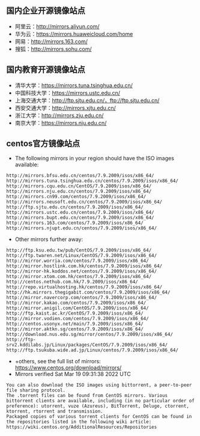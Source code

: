 ## 国内企业开源镜像站点
- 阿里云：http://mirrors.aliyun.com/
- 华为云：https://mirrors.huaweicloud.com/home
- 网易：http://mirrors.163.com/
- 搜狐：http://mirrors.sohu.com/
## 国内教育开源镜像站点
- 清华大学：https://mirrors.tuna.tsinghua.edu.cn/
- 中国科技大学：https://mirrors.ustc.edu.cn/
- 上海交通大学：http://ftp.sjtu.edu.cn/，ftp://ftp.sjtu.edu.cn/
- 西安交通大学：http://mirrors.xjtu.edu.cn/
- 浙江大学：http://mirrors.zju.edu.cn/
- 南京大学：https://mirrors.nju.edu.cn/
## centos官方镜像站点
- The following mirrors in your region should have the ISO images available:
```
http://mirrors.bfsu.edu.cn/centos/7.9.2009/isos/x86_64/
http://mirrors.tuna.tsinghua.edu.cn/centos/7.9.2009/isos/x86_64/
http://mirrors.cqu.edu.cn/CentOS/7.9.2009/isos/x86_64/
http://mirrors.nju.edu.cn/centos/7.9.2009/isos/x86_64/
http://mirrors.cn99.com/centos/7.9.2009/isos/x86_64/
http://mirrors.neusoft.edu.cn/centos/7.9.2009/isos/x86_64/
http://ftp.sjtu.edu.cn/centos/7.9.2009/isos/x86_64/
http://mirrors.ustc.edu.cn/centos/7.9.2009/isos/x86_64/
http://mirrors.bupt.edu.cn/centos/7.9.2009/isos/x86_64/
http://mirrors.163.com/centos/7.9.2009/isos/x86_64/
http://mirrors.njupt.edu.cn/centos/7.9.2009/isos/x86_64/
```
- Other mirrors further away:
```
http://ftp.ksu.edu.tw/pub/CentOS/7.9.2009/isos/x86_64/
http://ftp.twaren.net/Linux/CentOS/7.9.2009/isos/x86_64/
http://mirror.worria.com/centos/7.9.2009/isos/x86_64/
http://mirror.hostlink.com.hk/centos/7.9.2009/isos/x86_64/
http://mirror-hk.koddos.net/centos/7.9.2009/isos/x86_64/
http://mirror.xtom.com.hk/centos/7.9.2009/isos/x86_64/
http://centos.nethub.com.hk/7.9.2009/isos/x86_64/
http://repo.virtualhosting.hk/centos/7.9.2009/isos/x86_64/
http://hk.mirrors.thegigabit.com/centos/7.9.2009/isos/x86_64/
http://mirror.navercorp.com/centos/7.9.2009/isos/x86_64/
http://mirror.kakao.com/centos/7.9.2009/isos/x86_64/
http://mirror.anigil.com/CentOS/7.9.2009/isos/x86_64/
http://ftp.kaist.ac.kr/CentOS/7.9.2009/isos/x86_64/
http://mirror.vodien.com/centos/7.9.2009/isos/x86_64/
http://centos.usonyx.net/main/7.9.2009/isos/x86_64/
http://mirror.aktkn.sg/centos/7.9.2009/isos/x86_64/
http://download.nus.edu.sg/mirror/centos/7.9.2009/isos/x86_64/
http://ftp-srv2.kddilabs.jp/Linux/packages/CentOS/7.9.2009/isos/x86_64/
http://ftp.tsukuba.wide.ad.jp/Linux/centos/7.9.2009/isos/x86_64/
```
- +others, see the full list of mirrors: 
  https://www.centos.org/download/mirrors/
- Mirrors verified Sat Mar 19 09:31:38 2022 UTC
```
You can also download the ISO images using bittorrent, a peer-to-peer file sharing protocol. 
The .torrent files can be found from CentOS mirrors. Various bittorrent clients are available, including (in no particular order of preference): utorrent, vuze (Azureus), BitTorrent, Deluge, ctorrent, ktorrent, rtorrent and transmission. 
Packaged copies of various torrent clients for CentOS can be found in the repositories listed in the following wiki article: 
https://wiki.centos.org/AdditionalResources/Repositories
```
